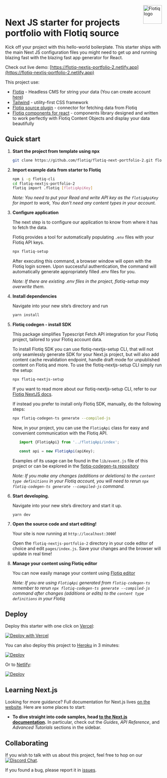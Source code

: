 <a href="https://flotiq.com/">
    <img src="https://editor.flotiq.com/fonts/fq-logo.svg" alt="Flotiq logo" title="Flotiq" align="right" height="60" />
</a>

# Next JS starter for projects portfolio with Flotiq source

Kick off your project with this hello-world boilerplate. This starter ships with the main Next JS configuration files you might need to get up and running blazing fast with the blazing fast app generator for React.

Check out live demo: [https://flotiq-nextjs-portfolio-2.netlify.app](https://flotiq-nextjs-portfolio-2.netlify.app)

This project use:

-   [Flotiq](https://flotiq.com) - Headless CMS for string your data (You can create account [here](https://editor.flotiq.com/register.html))
-   [Tailwind](https://tailwindcss.com/) - utility-first CSS framework
-   [Flotiq source plugin](https://github.com/flotiq/gatsby-source-flotiq) - connector for fetching data from Flotiq
-   [Flotiq components for react](https://flotiq.github.io/flotiq-components-react) - components library designed and written to work perfectly with Flotiq Content Objects and display your data beautifully

## Quick start

1. **Start the project from template using npx**

    ```bash
    git clone https://github.com/flotiq/flotiq-next-portfolio-2.git flotiq-nextjs-portfolio-2
    ```

2. **Import example data from starter to Flotiq**

    ```bash
    npm i -g flotiq-cli
    cd flotiq-nextjs-portfolio-2
    flotiq import .flotiq [flotiqApiKey]
    ```

    _Note: You need to put your Read and write API key as the `flotiqApiKey` for import to work, You don't need any content types in your account._

3. **Configure application**

    The next step is to configure our application to know from where it has to fetch the data.

    Flotiq provides a tool for automatically populating `.env` files with your Flotiq API keys.

    ```bash
    npx flotiq-setup
    ```

    After executing this command, a browser window will open with the Flotiq login screen. Upon successful authentication,
    the command will automatically generate appropriately filled .env files for you.

   _Note: If there are existing .env files in the project, flotiq-setup may overwrite them._   

4. **Install dependencies**

    Navigate into your new site’s directory and run

    ```bash
    yarn install
    ```

5. **Flotiq codegen - install SDK**

   This package simplifies Typescript Fetch API integration for your Flotiq project, tailored to your Flotiq account 
   data.

   To install Flotiq SDK you can use flotiq-nextjs-setup CLI, that will not only seamlessly generate SDK for your Next.js project, but will also add content cache revalidation endpoint, handle draft mode for unpublished content on Flotiq and more. To use the flotiq-nextjs-setup CLI simply run the setup:

   ```bash
   npx flotiq-nextjs-setup
   ```

   If you want to read more about our flotiq-nextjs-setup CLI, refer to our [Flotiq NextJS docs](https://flotiq.com/docs/Universe/nextjs/nextjs-setup/).
   
   If instead you prefer to install only Flotiq SDK, manually, do the following steps:

   ```bash
   npx flotiq-codegen-ts generate --compiled-js
   ```

   Now, in your project, you can use the `FlotiqApi` class for easy and convenient communication with the Flotiq API.

   ```javascript
      import {FlotiqApi} from '../flotiqApi/index';

      const api = new FlotiqApi(apiKey);
   ```

   Examples of its usage can be found in the `lib/event.js` file of this project or can be explored in the
   [flotiq-codegen-ts repository](https://github.com/flotiq/flotiq-codegen-ts)

   _Note: If you make any changes (additions or deletions) to the `content type definitions` in your Flotiq account, you will need to rerun `npx flotiq-codegen-ts generate --compiled-js` command._

6. **Start developing.**

    Navigate into your new site’s directory and start it up.

    ```shell
    yarn dev
    ```

7. **Open the source code and start editing!**

    Your site is now running at `http://localhost:3000`!

    Open the `flotiq-nextjs-portfolio-2` directory in your code editor of choice and edit `pages/index.js`. Save your changes and the browser will update in real time!

8. **Manage your content using Flotiq editor**

    You can now easily manage your content using [Flotiq editor](https://editor.flotiq.com)

    _Note: If you are using `FlotiqApi` generated from `flotiq-codegen-ts` remember to rerun `npx flotiq-codegen-ts generate --compiled-js`
    command after changes (additions or edits) to the `content type definitions` in your Flotiq_

## Deploy

Deploy this starter with one click on [Vercel](https://vercel.com/):

[![Deploy with Vercel](https://vercel.com/button)](https://vercel.com/new/clone?repository-url=https%3A%2F%2Fgithub.com%2Fflotiq%2Fflotiq-nextjs-portfolio-2&env=FLOTIQ_API_KEY&envDescription=Variables%20needed%20for%20the%20application.&envLink=https%3A%2F%2Fflotiq.com%2Fdocs%2FAPI%2F)

You can also deploy this project to [Heroku](https://www.heroku.com/) in 3 minutes:

[![Deploy](https://www.herokucdn.com/deploy/button.svg)](https://heroku.com/deploy?template=https://github.com/flotiq/flotiq-nextjs-portfolio-2)

Or to [Netlify](https://www.netlify.com/):

[![Deploy](https://www.netlify.com/img/deploy/button.svg)](https://app.netlify.com/start/deploy?repository=https%3A%2F%2Fgithub.com%2Fflotiq%2Fflotiq-nextjs-portfolio-2)

## Learning Next.js

Looking for more guidance? Full documentation for Next.js lives [on the website](https://nextjs.org/). Here are some places to start:

-   **To dive straight into code samples, head [to the Next.js documentation](https://nextjs.org/docs/getting-started).** In particular, check out the _Guides_, _API Reference_, and _Advanced Tutorials_ sections in the sidebar.

## Collaborating

If you wish to talk with us about this project, feel free to hop on our [![Discord Chat](https://img.shields.io/discord/682699728454025410.svg)](https://discord.gg/FwXcHnX).

If you found a bug, please report it in [issues](https://github.com/flotiq/flotiq-next-portfolio-2/issues).
